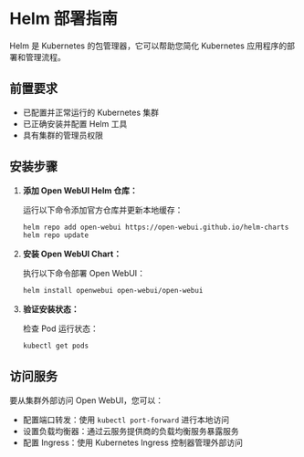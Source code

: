 # Helm 部署指南

Helm 是 Kubernetes 的包管理器，它可以帮助您简化 Kubernetes 应用程序的部署和管理流程。

## 前置要求

- 已配置并正常运行的 Kubernetes 集群
- 已正确安装并配置 Helm 工具
- 具有集群的管理员权限

## 安装步骤

1. **添加 Open WebUI Helm 仓库：**
   
   运行以下命令添加官方仓库并更新本地缓存：
   ```bash
   helm repo add open-webui https://open-webui.github.io/helm-charts
   helm repo update
   ```

2. **安装 Open WebUI Chart：**
   
   执行以下命令部署 Open WebUI：
   ```bash
   helm install openwebui open-webui/open-webui
   ```

3. **验证安装状态：**
   
   检查 Pod 运行状态：
   ```bash
   kubectl get pods
   ```

## 访问服务

要从集群外部访问 Open WebUI，您可以：
- 配置端口转发：使用 `kubectl port-forward` 进行本地访问
- 设置负载均衡器：通过云服务提供商的负载均衡服务暴露服务
- 配置 Ingress：使用 Kubernetes Ingress 控制器管理外部访问
